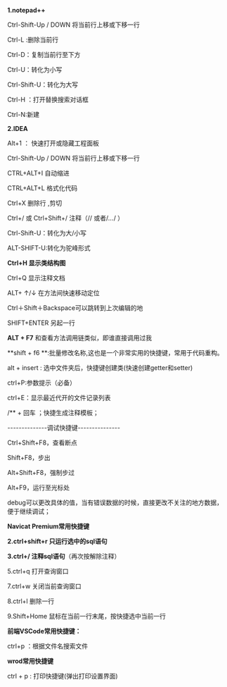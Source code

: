**1.notepad++**

Ctrl-Shift-Up  / DOWN  	将当前行上移或下移一行

Ctrl-L :删除当前行

Ctrl-D：复制当前行至下方

Ctrl-U：转化为小写

Ctrl-Shift-U：转化为大写

Ctrl-H ：打开替换搜索对话框

Ctrl-N:新建





**2.IDEA**

Alt+1 ： 快速打开或隐藏工程面板 

Ctrl-Shift-Up  / DOWN  	将当前行上移或下移一行

CTRL+ALT+I  自动缩进  

CTRL+ALT+L  格式化代码 

Ctrl+X 删除行 ,剪切

Ctrl+/ 或 Ctrl+Shift+/  注释（// 或者/*...*/ ） 

Ctrl-Shift-U：转化为大/小写

ALT-SHIFT-U:转化为驼峰形式

**Ctrl+H 显示类结构图**

Ctrl+Q 显示注释文档 

ALT+ ↑/↓  在方法间快速移动定位 

Ctrl＋Shift＋Backspace可以跳转到上次编辑的地 

SHIFT+ENTER 另起一行 

**ALT + F7** 和查看方法调用链类似，即谁直接调用过我

**shift + f6 **:批量修改名称,这也是一个非常实用的快捷键，常用于代码重构。

alt + insert : 选中文件夹后，快捷键创建类(快速创建getter和setter)

ctrl+P:参数提示（必备）

ctrl+E：显示最近代开的文件记录列表

 

/** + 回车 ；快捷生成注释模板；

--------------调试快捷键---------------

Ctrl+Shift+F8，查看断点 

Shift+F8，步出

Alt+Shift+F8，强制步过 

Alt+F9，运行至光标处



debug可以更改具体的值，当有错误数据的时候，直接更改不关注的地方数据，便于继续调试；



**Navicat Premium常用快捷键**

**2.ctrl+shift+r 只运行选中的sql语句**

**3.ctrl+/ 注释sql语句**（再次按解除注释）

5.ctrl+q 打开查询窗口

7.ctrl+w 关闭当前查询窗口

8.ctrl+l 删除一行

9.Shift+Home 鼠标在当前一行末尾，按快捷选中当前一行



**前端VSCode常用快捷键：**

ctrl+p ：根据文件名搜索文件



**wrod常用快捷键**

ctrl + p : 打印快捷键(弹出打印设置界面) 

